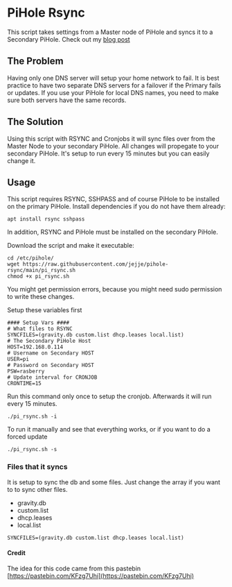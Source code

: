 # PiHole Rsync
This script takes settings from a Master node of PiHole and syncs it to a Secondary PiHole. Check out my [blog post](https://jejje.net/2021-01-30-sync-two-pihole-dns-servers-for-failover)

## The Problem
Having only one DNS server will setup your home network to fail. It is best practice to have two separate DNS servers for a failover if the Primary fails or updates.
If you use your PiHole for local DNS names, you need to make sure both servers have the same records.

## The Solution
Using this script with RSYNC and Cronjobs it will sync files over from the Master Node to your secondary PiHole. All changes will propegate to your secondary PiHole. It's setup to run every 15 minutes but you can easily change it.

## Usage

This script requires RSYNC, SSHPASS and of course PiHole to be installed on the primary PiHole. Install dependencies if you do not have them already:
```shell
apt install rsync sshpass
```

In addition, RSYNC and PiHole must be installed on the secondary PiHole.

Download the script and make it executable:
```shell
cd /etc/pihole/
wget https://raw.githubusercontent.com/jejje/pihole-rsync/main/pi_rsync.sh
chmod +x pi_rsync.sh
```
You might get permission errors, because you might need sudo permission to write these changes.

Setup these variables first
```shell
#### Setup Vars ####
# What files to RSYNC
SYNCFILES=(gravity.db custom.list dhcp.leases local.list) 
# The Secondary PiHole Host
HOST=192.168.0.114
# Username on Secondary HOST
USER=pi
# Password on Secondary HOST
PSW=rasberry
# Update interval for CRONJOB
CRONTIME=15
```

Run this command only once to setup the cronjob. Afterwards it will run every 15 minutes.
```shell
./pi_rsync.sh -i
```

To run it manually and see that everything works, or if you want to do a forced update
```shell
./pi_rsync.sh -s
```

### Files that it syncs
It is setup to sync the db and some files. Just change the array if you want to to sync other files.

* gravity.db
* custom.list
* dhcp.leases
* local.list

```shell
SYNCFILES=(gravity.db custom.list dhcp.leases local.list) 
```

#### Credit
The idea for this code came from this pastebin [https://pastebin.com/KFzg7Uhi](https://pastebin.com/KFzg7Uhi)